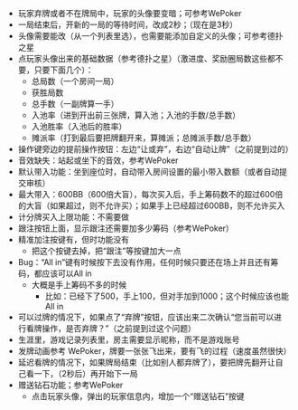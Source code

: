 - 玩家弃牌或者不在牌局中，玩家的头像要变暗；可参考WePoker
- 一局结束后，开新的一局的等待时间，改成2秒；（现在是3秒）
- 头像需要能改（从一个列表里选），也需要能添加自定义的头像；可参考德扑之星
- 点玩家头像出来的基础数据（参考德扑之星）（激进度、奖励圈局数这些都不要，只要下面几个）：
    - 总局数（一个房间一局）
    - 获胜局数
    - 总手数（一副牌算一手）
    - 入池率（进到开出前三张牌，算入池；入池的手数/总手数）
    - 入池胜率（入池后的胜率）
    - 摊派率（打到最后要把牌翻开来，算摊派；总摊派手数/总手数）
- 操作键旁边的提前操作按钮：左边“让或弃”，右边“自动让牌”（之前提到过的）
- 音效缺失：站起或坐下的音效，参考WePoker
- 默认带入功能：坐到座位时，自动带入房间设置的最小带入数额（或者自动提交审核）
- 最大带入：600BB（600倍大盲），每次买入后，手上筹码数不的超过600倍的大盲（如果超过，则不允许买）；如果手上已经超过600BB，则不允许买入
- 计分牌买入上限功能：不需要做
- 跟注按钮上面，显示跟注还需要加多少筹码（参考WePoker）
- 精准加注按键有，但时功能没有
    - 把这个按键去掉，把“跟注”等按键加大一点
- Bug：“All in”键有时候按下去没有作用，任何时候只要还在场上并且还有筹码，都应该可以All in
    - 大概是手上筹码不多的时候
        - 比如：已经下了500，手上100，但对手加到1000；这个时候应该也能All in
- 可以过牌的情况下，如果点了“弃牌”按钮，应该出来二次确认“您当前可以进行看牌操作，是否弃牌？”（之前提到过这个问题）
- 生涯里，游戏记录列表里，房主需要显示昵称，而不是游戏账号
- 发牌动画参考 WePoker，牌要一张张飞出来，要有飞的过程（速度虽然很快）
- 延迟看牌的情况下，如果牌局结束（比如别人都弃牌了），要把牌先翻开让自己看一下，（2秒后）再开始下一局
- 赠送钻石功能；参考WePoker
    - 点击玩家头像，弹出的玩家信息内，增加一个“赠送钻石”按键
